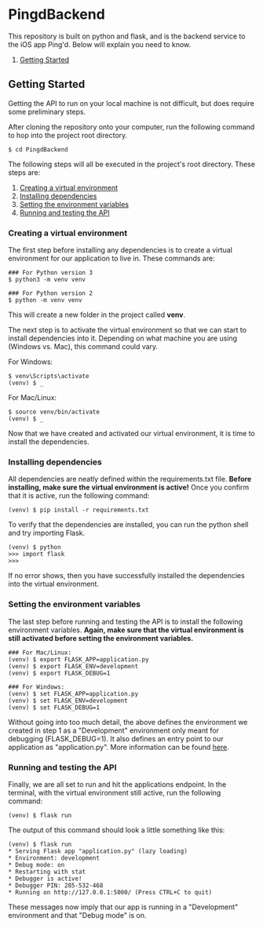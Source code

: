 # PingdBackend
This repository is built on python and flask, and is the backend service to the iOS app Ping'd. Below will explain you need to know.

1. [Getting Started](#getting-started)

## Getting Started
Getting the API to run on your local machine is not difficult, but does require some preliminary steps.

After cloning the repository onto your computer, run the following command to hop into the project root directory.

```
$ cd PingdBackend
```

The following steps will all be executed in the project's root directory. These steps are:

1. [Creating a virtual environment](#creating-a-virtual-environment)
2. [Installing dependencies](#installing-dependencies)
3. [Setting the environment variables](#setting-the-environment-variables)
4. [Running and testing the API](#running-and-testing-the-api)

### Creating a virtual environment
The first step before installing any dependencies is to create a virtual environment for our application to live in. These commands are:

```
### For Python version 3
$ python3 -m venv venv

### For Python version 2
$ python -m venv venv
```
This will create a new folder in the project called <b>venv</b>.

The next step is to activate the virtual environment so that we can start to install dependencies into it. Depending on what machine you are using (Windows vs. Mac), this command could vary.

For Windows:
```
$ venv\Scripts\activate
(venv) $ _
```
For Mac/Linux:
```
$ source venv/bin/activate
(venv) $ _
```
Now that we have created and activated our virtual environment, it is time to install the dependencies.

### Installing dependencies
All dependencies are neatly defined within the requirements.txt file. <b>Before installing, make sure the virtual environment is active!</b> Once you confirm that it is active, run the following command:

```
(venv) $ pip install -r requirements.txt
```

To verify that the dependencies are installed, you can run the python shell and try importing Flask.

```
(venv) $ python
>>> import flask
>>>
```

If no error shows, then you have successfully installed the dependencies into the virtual environment.

### Setting the environment variables
The last step before running and testing the API is to install the following environment variables. <b>Again, make sure that the virtual environment is still activated before setting the environment variables.</b>
```
### For Mac/Linux:
(venv) $ export FLASK_APP=application.py
(venv) $ export FLASK_ENV=development
(venv) $ export FLASK_DEBUG=1

### For Windows:
(venv) $ set FLASK_APP=application.py
(venv) $ set FLASK_ENV=development
(venv) $ set FLASK_DEBUG=1
```
Without going into too much detail, the above defines the environment we created in step 1 as a "Development" environment only meant for debugging (FLASK_DEBUG=1). It also defines an entry point to our application as "application.py". More information can be found [here](https://blog.miguelgrinberg.com/post/the-flask-mega-tutorial-part-i-hello-world).

### Running and testing the API
Finally, we are all set to run and hit the applications endpoint. In the terminal, with the virtual environment still active, run the following command:

```
(venv) $ flask run
```

The output of this command should look a little something like this:

```
(venv) $ flask run
* Serving Flask app "application.py" (lazy loading)
* Environment: development
* Debug mode: on
* Restarting with stat
* Debugger is active!
* Debugger PIN: 285-532-468
* Running on http://127.0.0.1:5000/ (Press CTRL+C to quit)
```

These messages now imply that our app is running in a "Development" environment and that "Debug mode" is on.
